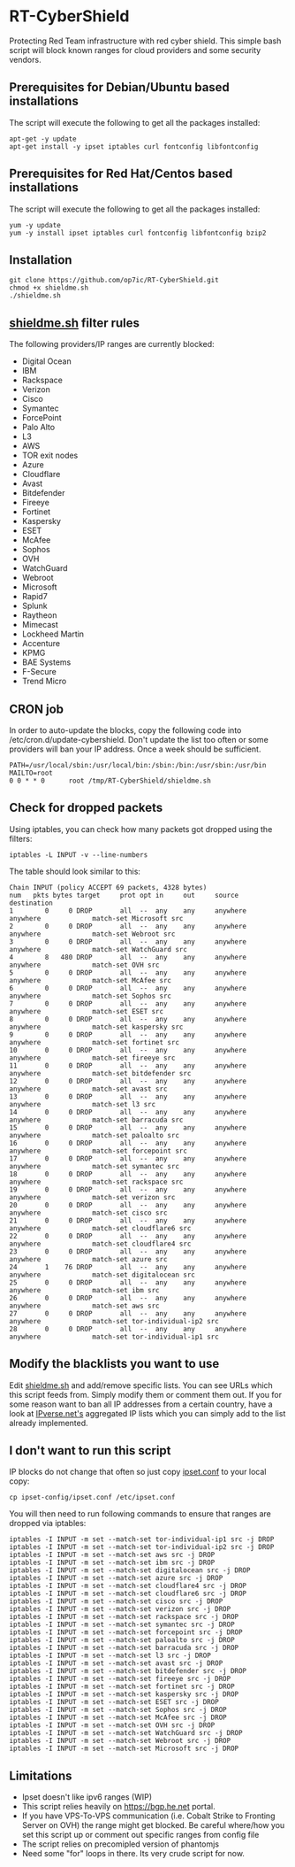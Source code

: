 RT-CyberShield
===============

Protecting Red Team infrastructure with red cyber shield. This simple bash script will block known ranges for cloud providers and some security vendors.

## Prerequisites for Debian/Ubuntu based installations
The script will execute the following to get all the packages installed:
```
apt-get -y update
apt-get install -y ipset iptables curl fontconfig libfontconfig
```

## Prerequisites for Red Hat/Centos based installations
The script will execute the following to get all the packages installed:
```
yum -y update
yum -y install ipset iptables curl fontconfig libfontconfig bzip2
```

## Installation
```
git clone https://github.com/op7ic/RT-CyberShield.git
chmod +x shieldme.sh
./shieldme.sh
```

## [shieldme.sh](shieldme.sh) filter rules

The following providers/IP ranges are currently blocked:

- Digital Ocean
- IBM
- Rackspace
- Verizon
- Cisco
- Symantec
- ForcePoint
- Palo Alto
- L3
- AWS
- TOR exit nodes
- Azure
- Cloudflare
- Avast
- Bitdefender
- Fireeye
- Fortinet
- Kaspersky
- ESET
- McAfee
- Sophos
- OVH
- WatchGuard
- Webroot
- Microsoft
- Rapid7
- Splunk
- Raytheon
- Mimecast
- Lockheed Martin
- Accenture
- KPMG
- BAE Systems
- F-Secure
- Trend Micro

## CRON job

In order to auto-update the blocks, copy the following code into /etc/cron.d/update-cybershield. Don't update the list too often or some providers will ban your IP address. Once a week should be sufficient. 
```
PATH=/usr/local/sbin:/usr/local/bin:/sbin:/bin:/usr/sbin:/usr/bin
MAILTO=root
0 0 * * 0      root /tmp/RT-CyberShield/shieldme.sh
```

## Check for dropped packets
Using iptables, you can check how many packets got dropped using the filters:
```
iptables -L INPUT -v --line-numbers
```

The table should look similar to this: 

```
Chain INPUT (policy ACCEPT 69 packets, 4328 bytes)
num   pkts bytes target     prot opt in     out     source               destination
1        0     0 DROP       all  --  any    any     anywhere             anywhere             match-set Microsoft src
2        0     0 DROP       all  --  any    any     anywhere             anywhere             match-set Webroot src
3        0     0 DROP       all  --  any    any     anywhere             anywhere             match-set WatchGuard src
4        8   480 DROP       all  --  any    any     anywhere             anywhere             match-set OVH src
5        0     0 DROP       all  --  any    any     anywhere             anywhere             match-set McAfee src
6        0     0 DROP       all  --  any    any     anywhere             anywhere             match-set Sophos src
7        0     0 DROP       all  --  any    any     anywhere             anywhere             match-set ESET src
8        0     0 DROP       all  --  any    any     anywhere             anywhere             match-set kaspersky src
9        0     0 DROP       all  --  any    any     anywhere             anywhere             match-set fortinet src
10       0     0 DROP       all  --  any    any     anywhere             anywhere             match-set fireeye src
11       0     0 DROP       all  --  any    any     anywhere             anywhere             match-set bitdefender src
12       0     0 DROP       all  --  any    any     anywhere             anywhere             match-set avast src
13       0     0 DROP       all  --  any    any     anywhere             anywhere             match-set l3 src
14       0     0 DROP       all  --  any    any     anywhere             anywhere             match-set barracuda src
15       0     0 DROP       all  --  any    any     anywhere             anywhere             match-set paloalto src
16       0     0 DROP       all  --  any    any     anywhere             anywhere             match-set forcepoint src
17       0     0 DROP       all  --  any    any     anywhere             anywhere             match-set symantec src
18       0     0 DROP       all  --  any    any     anywhere             anywhere             match-set rackspace src
19       0     0 DROP       all  --  any    any     anywhere             anywhere             match-set verizon src
20       0     0 DROP       all  --  any    any     anywhere             anywhere             match-set cisco src
21       0     0 DROP       all  --  any    any     anywhere             anywhere             match-set cloudflare6 src
22       0     0 DROP       all  --  any    any     anywhere             anywhere             match-set cloudflare4 src
23       0     0 DROP       all  --  any    any     anywhere             anywhere             match-set azure src
24       1    76 DROP       all  --  any    any     anywhere             anywhere             match-set digitalocean src
25       0     0 DROP       all  --  any    any     anywhere             anywhere             match-set ibm src
26       0     0 DROP       all  --  any    any     anywhere             anywhere             match-set aws src
27       0     0 DROP       all  --  any    any     anywhere             anywhere             match-set tor-individual-ip2 src
28       0     0 DROP       all  --  any    any     anywhere             anywhere             match-set tor-individual-ip1 src

```

## Modify the blacklists you want to use

Edit [shieldme.sh](shieldme.sh) and add/remove specific lists. You can see URLs which this script feeds from. Simply modify them or comment them out.
If you for some reason want to ban all IP addresses from a certain country, have a look at [IPverse.net's](http://ipverse.net/ipblocks/data/countries/) aggregated IP lists which you can simply add to the list already implemented. 

## I don't want to run this script

IP blocks do not change that often so just copy [ipset.conf](ipset-config/ipset.conf) to your local copy: 
```
cp ipset-config/ipset.conf /etc/ipset.conf
```
You will then need to run following commands to ensure that ranges are dropped via iptables: 
```
iptables -I INPUT -m set --match-set tor-individual-ip1 src -j DROP
iptables -I INPUT -m set --match-set tor-individual-ip2 src -j DROP
iptables -I INPUT -m set --match-set aws src -j DROP
iptables -I INPUT -m set --match-set ibm src -j DROP
iptables -I INPUT -m set --match-set digitalocean src -j DROP
iptables -I INPUT -m set --match-set azure src -j DROP
iptables -I INPUT -m set --match-set cloudflare4 src -j DROP
iptables -I INPUT -m set --match-set cloudflare6 src -j DROP
iptables -I INPUT -m set --match-set cisco src -j DROP
iptables -I INPUT -m set --match-set verizon src -j DROP
iptables -I INPUT -m set --match-set rackspace src -j DROP
iptables -I INPUT -m set --match-set symantec src -j DROP
iptables -I INPUT -m set --match-set forcepoint src -j DROP
iptables -I INPUT -m set --match-set paloalto src -j DROP
iptables -I INPUT -m set --match-set barracuda src -j DROP
iptables -I INPUT -m set --match-set l3 src -j DROP
iptables -I INPUT -m set --match-set avast src -j DROP
iptables -I INPUT -m set --match-set bitdefender src -j DROP
iptables -I INPUT -m set --match-set fireeye src -j DROP
iptables -I INPUT -m set --match-set fortinet src -j DROP
iptables -I INPUT -m set --match-set kaspersky src -j DROP
iptables -I INPUT -m set --match-set ESET src -j DROP
iptables -I INPUT -m set --match-set Sophos src -j DROP
iptables -I INPUT -m set --match-set McAfee src -j DROP
iptables -I INPUT -m set --match-set OVH src -j DROP
iptables -I INPUT -m set --match-set WatchGuard src -j DROP
iptables -I INPUT -m set --match-set Webroot src -j DROP
iptables -I INPUT -m set --match-set Microsoft src -j DROP
```

## Limitations

- Ipset doesn't like ipv6 ranges (WIP)
- This script relies heavily on https://bgp.he.net portal.
- If you have VPS-To-VPS communication (i.e. Cobalt Strike to Fronting Server on OVH) the range might get blocked. Be careful where/how you set this script up or comment out specific ranges from config file
- The script relies on precomipled version of phantomjs
- Need some "for" loops in there. Its very crude script for now.
